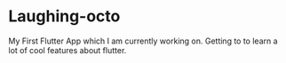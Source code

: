# Laughing-octo
My First Flutter App which I am currently working on. Getting to to learn a lot of cool features about flutter.
